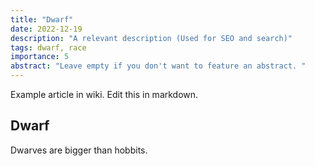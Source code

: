 ```yaml
---
title: "Dwarf"
date: 2022-12-19
description: "A relevant description (Used for SEO and search)"
tags: dwarf, race
importance: 5
abstract: "Leave empty if you don't want to feature an abstract. "
---
```


Example article in wiki. Edit this in markdown.

## Dwarf

Dwarves are bigger than hobbits.

